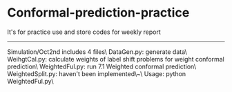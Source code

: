 # Conformal-prediction-practice
It's for practice use and store codes for weekly report

--------------------------------------------------------------------------------------------------------------------------
Simulation/Oct2nd includes 4 files\\
DataGen.py: generate data\\
WeihgtCal.py: calculate weights of label shift problems for weight conformal prediction\\
WeightedFul.py: run 7.1 Weighted conformal prediction\\
WeightedSplit.py: haven't been implemented\\~\\
Usage: python WeightedFul.py\\
